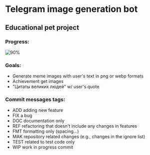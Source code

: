 # Telegram image generation bot
##  Educational pet project
### Progress:  
![90%](https://progress-bar.dev/90/?width=250)  

### Goals: 
- Generate meme images with user's text in png or webp formats
- Achievement get images
- "Цитаты великих людей" w/ user's quote  

### Commit messages tags:

- ADD adding new feature
- FIX a bug
- DOC documentation only
- REF refactoring that doesn't include any changes in features 
- FMT formatting only (spacing...)
- MAK repository related changes (e.g., changes in the ignore list)
- TEST related to test code only
- WIP work in progress commit